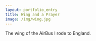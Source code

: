 ```yaml
---
layout: portfolio_entry
title: Wing and a Prayer
image: /img/wing.jpg
---
```


The wing of the AirBus I rode to England.